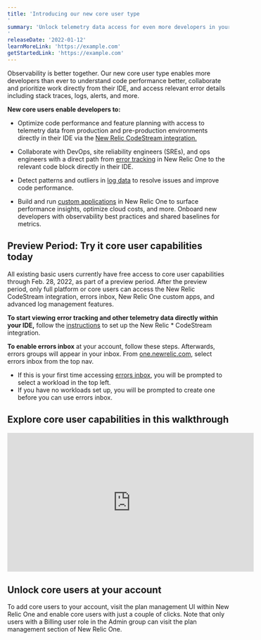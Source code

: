 ```yaml
---
title: 'Introducing our new core user type
' 
summary: 'Unlock telemetry data access for even more developers in your org
' 
releaseDate: '2022-01-12' 
learnMoreLink: 'https://example.com' 
getStartedLink: 'https://example.com'
---
```


Observability is better together. Our new core user type enables more developers than ever to understand code performance better, collaborate and prioritize work directly from their IDE, and access relevant error details including stack traces, logs, alerts, and more.

**New core users enable developers to:** 
* Optimize code performance and feature planning with access to telemetry data from production and pre-production environments directly in their IDE via the [New Relic CodeStream integration.](https://newrelic.com/codestream) 

* Collaborate with DevOps, site reliability engineers (SREs), and ops engineers with a direct path from [error tracking](https://newrelic.com/platform/errors-inbox) in New Relic One to the relevant code block directly in their IDE.
* Detect patterns and outliers in [log data](https://one.newrelic.com/launcher/logger.log-launcher?platform[accountId]=3386328&platform[timeRange][duration]=1800000&platform[$isFallbackTimeRange]=true&state=18f8ab72-f351-81d7-8b9d-d0a44b5b94a3) to resolve issues and improve code performance. 
* Build and run [custom applications](https://docs.newrelic.com/docs/new-relic-one/use-new-relic-one/build-new-relic-one/build-custom-new-relic-one-application/) in New Relic One to surface performance insights, optimize cloud costs, and more. 
Onboard new developers with observability best practices and shared baselines for metrics.


## Preview Period: Try it core user capabilities today

All existing basic users currently have free access to core user capabilities through Feb. 28, 2022, as part of a preview period. After the preview period, only full platform or core users can access the New Relic CodeStream integration, errors inbox, New Relic One custom apps, and advanced log management features.

**To start viewing error tracking and other telemetry data directly within your IDE,** follow the [instructions](https://newrelic.com/codestream) to set up the New Relic * CodeStream integration.

**To enable errors inbox** at your account, follow these steps. Afterwards, errors groups will appear in your inbox.
From [one.newrelic.com](one.newrelic.com), select errors inbox from the top nav.

* If this is your first time accessing [errors inbox](https://one.newrelic.com/launcher/errors-inbox.launcher?platform[accountId]=3386328&platform[timeRange][duration]=86400000&platform[$isFallbackTimeRange]=true&state=49e6d628-79ac-7022-1689-a6a6b7673f54), you will be prompted to select a workload in the top left.
* If you have no workloads set up, you will be prompted to create one before you can use errors inbox.

## Explore core user capabilities in this walkthrough 

<iframe width="560" height="315" src="https://www.youtube.com/embed/04JP0ky_hjI" frameborder="0" allow="accelerometer; autoplay; clipboard-write; encrypted-media; gyroscope; picture-in-picture" allowfullscreen></iframe>

## Unlock core users at your account
To add core users to your account, visit the plan management UI within New Relic One and enable core users with just a couple of clicks. Note that only users with a Billing user role in the Admin group can visit the plan management section of New Relic One.









